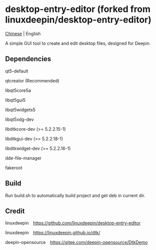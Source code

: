 # desktop-entry-editor (forked from linuxdeepin/desktop-entry-editor)

[Chinese](https://gitee.com/deepin-opensource/desktop-entry-editor) | English

A simple GUI tool to create and edit desktop files, designed for Deepin.

## Dependencies

qt5-default

qtcreator (Recommended)

libqt5core5a

libqt5gui5

libqt5widgets5

libqt5xdg-dev

libdtkcore-dev (>= 5.2.2.15-1)

libdtkgui-dev (>= 5.2.2.18-1)

libdtkwidget-dev (>= 5.2.2.16-1)

dde-file-manager

fakeroot

## Build

Run build.sh to automatically build project and get deb in current dir.

## Credit

linuxdeepin&emsp;<https://github.com/linuxdeepin/desktop-entry-editor>

linuxdeepin&emsp;<https://linuxdeepin.github.io/dtk/>

deepin-opensource&emsp;<https://gitee.com/deepin-opensource/DtkDemo>
